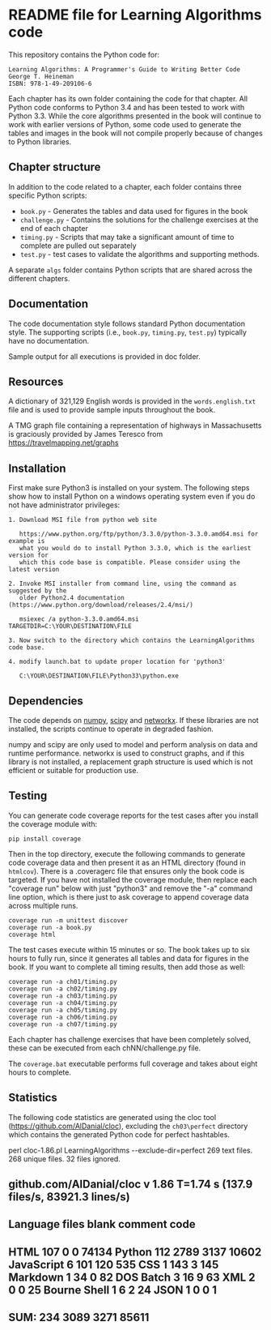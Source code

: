 # README file for Learning Algorithms code

This repository contains the Python code for:

	Learning Algorithms: A Programmer's Guide to Writing Better Code
	George T. Heineman
	ISBN: 978-1-49-209106-6
	
Each chapter has its own folder containing the code for that chapter.
All Python code conforms to Python 3.4 and has been tested to work
with Python 3.3. While the core algorithms presented in the book
will continue to work with earlier versions of Python, some code used
to generate the tables and images in the book will not compile properly
because of changes to Python libraries.

## Chapter structure

In addition to the code related to a chapter, each folder contains three 
specific Python scripts:

* `book.py` - Generates the tables and data used for figures in the book
* `challenge.py` - Contains the solutions for the challenge exercises at
                 the end of each chapter
* `timing.py` - Scripts that may take a significant amount of time to 
              complete are pulled out separately
* `test.py` - test cases to validate the algorithms and supporting methods.

A separate `algs` folder contains Python scripts that are shared across
the different chapters.

## Documentation

The code documentation style follows standard Python documentation style. The
supporting scripts (i.e., `book.py`, `timing.py`, `test.py`) typically have no
documentation.

Sample output for all executions is provided in doc folder.

## Resources

A dictionary of 321,129 English words is provided in the `words.english.txt` 
file and is used to provide sample inputs throughout the book.

A TMG graph file containing a representation of highways in Massachusetts is 
graciously provided by James Teresco from https://travelmapping.net/graphs

## Installation

First make sure Python3 is installed on your system. The following steps
show how to install Python on a windows operating system even if you do
not have administrator privileges:

	1. Download MSI file from python web site
	
	   https://www.python.org/ftp/python/3.3.0/python-3.3.0.amd64.msi for example is
	   what you would do to install Python 3.3.0, which is the earliest version for
	   which this code base is compatible. Please consider using the latest version
	
	2. Invoke MSI installer from command line, using the command as suggested by the
	   older Python2.4 documentation (https://www.python.org/download/releases/2.4/msi/)
	
	   msiexec /a python-3.3.0.amd64.msi TARGETDIR=C:\YOUR\DESTINATION\FILE
	
	3. Now switch to the directory which contains the LearningAlgorithms code base.
	
	4. modify launch.bat to update proper location for 'python3'
	
	   C:\YOUR\DESTINATION\FILE\Python33\python.exe

## Dependencies

The code depends on [numpy](https://numpy.org/), [scipy](https://www.scipy.org/)
and [networkx](https://networkx.org/). If these libraries are not installed, 
the scripts continue to operate in degraded fashion. 

numpy and scipy are only used to model and perform analysis on data 
and runtime performance. networkx is used to construct graphs, and if 
this library is not installed, a replacement graph structure is used which 
is not efficient or suitable for production use.

## Testing

You can generate code coverage reports for the test cases after you install
the coverage module with:

    pip install coverage

Then in the top directory, execute the following commands to generate code
coverage data and then present it as an HTML directory (found in `htmlcov`).
There is a .coveragerc file that ensures only the book code is targeted.
If you have not installed the coverage module, then replace each 
"coverage run" below with just "python3" and remove the "-a" command 
line option, which is there just to ask coverage to append coverage
data across multiple runs.

    coverage run -m unittest discover
    coverage run -a book.py
    coverage html

The test cases execute within 15 minutes or so. The book takes up to six hours
to fully run, since it generates all tables and data for figures in the book.
If you want to complete all timing results, then add those as well:

    coverage run -a ch01/timing.py
    coverage run -a ch02/timing.py
    coverage run -a ch03/timing.py
    coverage run -a ch04/timing.py
    coverage run -a ch05/timing.py
    coverage run -a ch06/timing.py
    coverage run -a ch07/timing.py

Each chapter has challenge exercises that have been completely solved, these
can be executed from each chNN/challenge.py file.

The `coverage.bat` executable performs full coverage and takes about eight
hours to complete. 

## Statistics

The following code statistics are generated using the cloc tool
(https://github.com/AlDanial/cloc), excluding the `ch03\perfect`
directory which contains the generated Python code for perfect
hashtables.

perl cloc-1.86.pl LearningAlgorithms --exclude-dir=perfect
     269 text files.
     268 unique files.
      32 files ignored.

github.com/AlDanial/cloc v 1.86  T=1.74 s (137.9 files/s, 83921.3 lines/s)
-------------------------------------------------------------------------------
Language                     files          blank        comment           code
-------------------------------------------------------------------------------
HTML                           107              0              0          74134
Python                         112           2789           3137          10602
JavaScript                       6            101            120            535
CSS                              1            143              3            145
Markdown                         1             34              0             82
DOS Batch                        3             16              9             63
XML                              2              0              0             25
Bourne Shell                     1              6              2             24
JSON                             1              0              0              1
-------------------------------------------------------------------------------
SUM:                           234           3089           3271          85611
-------------------------------------------------------------------------------
